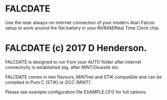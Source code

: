 # FALCDATE
Use the near always-on internet connection of your modern Atari Falcon setup to work around the flat battery in your NVRAM/Real Time Clock chip.

# FALCDATE (c) 2017 D Henderson.

FALCDATE is designed to run from your AUTO folder after internet connectivity is established (eg. after MiNT/Gluestik etc.

FALCDATE comes in two flavours, MiNTnet and STiK compatible and can be compiled in Pure C (STiK) or GCC (MiNT).

Please see example configuration file EXAMPLE.CFG for full options.
